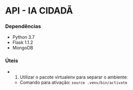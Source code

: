 # API - IA CIDADÃ


### Dependências

- Python 3.7
- Flask 1.1.2
- MongoDB


### Úteis

- 1) Utilizar o pacote virtualenv para separar o ambiente:
    - Comando para ativação: `source .venv/bin/activate`